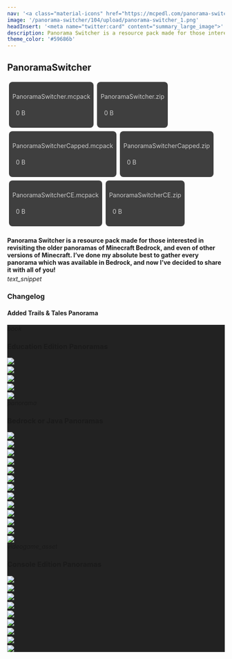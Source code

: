 ```yaml
---
nav: '<a class="material-icons" href="https://mcpedl.com/panorama-switcher-pack-1/">link</a>'
image: '/panorama-switcher/104/upload/panorama-switcher_1.png'
headInsert: '<meta name="twitter:card" content="summary_large_image">'
description: Panorama Switcher is a resource pack made for those interested in revisiting the older panoramas of Minecraft Bedrock, and even of other versions of Minecraft. I’ve done my absolute best to gather every panorama which was available in Bedrock, and now I’ve decided to share it with all of you!
theme_color: '#59686b'
---
```

## PanoramaSwitcher
<div class="home-content-container"><a class="home-content-container" style="border-radius:8px;background: #222d;padding:8px;color:#ccc;display:inline-block;margin:4px;line-height: 24px;text-decoration: none;"><p class="dreamsdb infotitle">PanoramaSwitcher.mcpack</p><p class="dreamsdb infostats" style="margin-left:8px">0 B</p></a><a class="home-content-container" style="border-radius:8px;background: #222d;padding:8px;color:#ccc;display:inline-block;margin:4px;line-height: 24px;text-decoration: none;"><p class="dreamsdb infotitle">PanoramaSwitcher.zip</p><p class="dreamsdb infostats" style="margin-left:8px">0 B</p></a><a class="home-content-container" style="border-radius:8px;background: #222d;padding:8px;color:#ccc;display:inline-block;margin:4px;line-height: 24px;text-decoration: none;"><p class="dreamsdb infotitle">PanoramaSwitcherCapped.mcpack</p><p class="dreamsdb infostats" style="margin-left:8px">0 B</p></a><a class="home-content-container" style="border-radius:8px;background: #222d;padding:8px;color:#ccc;display:inline-block;margin:4px;line-height: 24px;text-decoration: none;"><p class="dreamsdb infotitle">PanoramaSwitcherCapped.zip</p><p class="dreamsdb infostats" style="margin-left:8px">0 B</p></a><a class="home-content-container" style="border-radius:8px;background: #222d;padding:8px;color:#ccc;display:inline-block;margin:4px;line-height: 24px;text-decoration: none;"><p class="dreamsdb infotitle">PanoramaSwitcherCE.mcpack</p><p class="dreamsdb infostats" style="margin-left:8px">0 B</p></a><a class="home-content-container" style="border-radius:8px;background: #222d;padding:8px;color:#ccc;display:inline-block;margin:4px;line-height: 24px;text-decoration: none;"><p class="dreamsdb infotitle">PanoramaSwitcherCE.zip</p><p class="dreamsdb infostats" style="margin-left:8px">0 B</p></a></div><div class="changelog-container"><h4 style="margin-bottom: 4px;">Panorama Switcher is a resource pack made for those interested in revisiting the older panoramas of Minecraft Bedrock, and even of other versions of Minecraft. I’ve done my absolute best to gather every panorama which was available in Bedrock, and now I’ve decided to share it with all of you!</h4><i class="material-icons">text_snippet</i><h3 id="changelog">Changelog</h3><h4>Added Trails & Tales Panorama</h4><div class="changelog-container closeable" style="background:#222"><div><i class="material-icons">book</i><h3 id="education-edition-panoramas">Education Edition Panoramas</h3><i class="material-icons"></i></div><div style="display: inherit;"><img src="../104/upload/panorama-switcher_2.png" style="max-height: 192px;display: block;width: auto;max-width: 100%;margin-top: 4px;"><img src="../104/upload/panorama-switcher_3.png" style="max-height: 192px;display: block;width: auto;max-width: 100%;margin-top: 4px;"><img src="../104/upload/panorama-switcher_4.png" style="max-height: 192px;display: block;width: auto;max-width: 100%;margin-top: 4px;"><img src="../104/upload/panorama-switcher_5.png" style="max-height: 192px;display: block;width: auto;max-width: 100%;margin-top: 4px;"><img src="../104/upload/panorama-switcher_6.png" style="max-height: 192px;display: block;width: auto;max-width: 100%;margin-top: 4px;"></div></div><div class="changelog-container closeable" style="background:#222"><div><i class="material-icons">panorama</i><h3 id="bedrock-or-java-panoramas">Bedrock or Java Panoramas</h3><i class="material-icons"></i></div><div style="display: inherit;"><img src="../104/upload/panorama-switcher_7.png" style="max-height: 192px;display: block;width: auto;max-width: 100%;margin-top: 4px;"><img src="../104/upload/panorama-switcher_8.png" style="max-height: 192px;display: block;width: auto;max-width: 100%;margin-top: 4px;"><img src="../104/upload/panorama-switcher_9.png" style="max-height: 192px;display: block;width: auto;max-width: 100%;margin-top: 4px;"><img src="../104/upload/panorama-switcher_10.png" style="max-height: 192px;display: block;width: auto;max-width: 100%;margin-top: 4px;"><img src="../104/upload/panorama-switcher_11.png" style="max-height: 192px;display: block;width: auto;max-width: 100%;margin-top: 4px;"><img src="../104/upload/panorama-switcher_12.png" style="max-height: 192px;display: block;width: auto;max-width: 100%;margin-top: 4px;"><img src="../104/upload/panorama-switcher_13.png" style="max-height: 192px;display: block;width: auto;max-width: 100%;margin-top: 4px;"><img src="../104/upload/panorama-switcher_14.png" style="max-height: 192px;display: block;width: auto;max-width: 100%;margin-top: 4px;"><img src="../104/upload/panorama-switcher_15.png" style="max-height: 192px;display: block;width: auto;max-width: 100%;margin-top: 4px;"><img src="../104/upload/panorama-switcher_16.png" style="max-height: 192px;display: block;width: auto;max-width: 100%;margin-top: 4px;"><img src="../104/upload/panorama-switcher_17.png" style="max-height: 192px;display: block;width: auto;max-width: 100%;margin-top: 4px;"><img src="../104/upload/panorama-switcher_18.png" style="max-height: 192px;display: block;width: auto;max-width: 100%;margin-top: 4px;"><img src="./upload/panorama-switcher_0.png" style="max-height: 192px;display: block;width: auto;max-width: 100%;margin-top: 4px;"></div></div><div class="changelog-container closeable" style="background:#222"><div><i class="material-icons">videogame_asset</i><h3 id="console-edition-pamoramas">Console Edition Panoramas</h3><i class="material-icons"></i></div><div style="display: inherit;"><img src="../104/upload/panorama-switcher_19.png" style="max-height: 192px;display: block;width: auto;max-width: 100%;margin-top: 4px;"><img src="../104/upload/panorama-switcher_20.png" style="max-height: 192px;display: block;width: auto;max-width: 100%;margin-top: 4px;"><img src="../104/upload/panorama-switcher_21.png" style="max-height: 192px;display: block;width: auto;max-width: 100%;margin-top: 4px;"><img src="../104/upload/panorama-switcher_22.png" style="max-height: 192px;display: block;width: auto;max-width: 100%;margin-top: 4px;"><img src="../104/upload/panorama-switcher_23.png" style="max-height: 192px;display: block;width: auto;max-width: 100%;margin-top: 4px;"><img src="../104/upload/panorama-switcher_24.png" style="max-height: 192px;display: block;width: auto;max-width: 100%;margin-top: 4px;"><img src="../104/upload/panorama-switcher_25.png" style="max-height: 192px;display: block;width: auto;max-width: 100%;margin-top: 4px;"><img src="../104/upload/panorama-switcher_26.png" style="max-height: 192px;display: block;width: auto;max-width: 100%;margin-top: 4px;"><img src="../104/upload/panorama-switcher_27.png" style="max-height: 192px;display: block;width: auto;max-width: 100%;margin-top: 4px;"></div></div></div>
